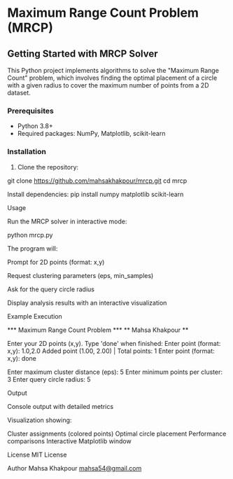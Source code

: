 # Maximum Range Count Problem (MRCP)

## Getting Started with MRCP Solver
This Python project implements algorithms to solve the "Maximum Range Count" problem, which involves finding the optimal placement of a circle with a given radius to cover the maximum number of points from a 2D dataset.

### Prerequisites
- Python 3.8+
- Required packages: NumPy, Matplotlib, scikit-learn

### Installation
1. Clone the repository:

git clone https://github.com/mahsakhakpour/mrcp.git
cd mrcp

Install dependencies:
pip install numpy matplotlib scikit-learn


Usage

Run the MRCP solver in interactive mode:

python mrcp.py

The program will:

Prompt for 2D points (format: x,y)

Request clustering parameters (eps, min_samples)

Ask for the query circle radius

Display analysis results with an interactive visualization


Example Execution

*** Maximum Range Count Problem ***
** Mahsa Khakpour **

Enter your 2D points (x,y). Type 'done' when finished:
Enter point (format: x,y): 1.0,2.0
Added point (1.00, 2.00) | Total points: 1
Enter point (format: x,y): done

Enter maximum cluster distance (eps): 5
Enter minimum points per cluster: 3
Enter query circle radius: 5

Output

Console output with detailed metrics

Visualization showing:

Cluster assignments (colored points)
Optimal circle placement
Performance comparisons
Interactive Matplotlib window

License
MIT License

Author
Mahsa Khakpour
mahsa54@gmail.com
